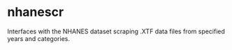 # nhanescr
Interfaces with the NHANES dataset scraping .XTF data files from specified years and categories.
